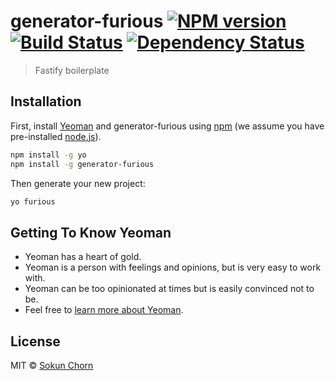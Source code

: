 # generator-furious [![NPM version][npm-image]][npm-url] [![Build Status][travis-image]][travis-url] [![Dependency Status][daviddm-image]][daviddm-url]
> Fastify boilerplate

## Installation

First, install [Yeoman](http://yeoman.io) and generator-furious using [npm](https://www.npmjs.com/) (we assume you have pre-installed [node.js](https://nodejs.org/)).

```bash
npm install -g yo
npm install -g generator-furious
```

Then generate your new project:

```bash
yo furious
```

## Getting To Know Yeoman

 * Yeoman has a heart of gold.
 * Yeoman is a person with feelings and opinions, but is very easy to work with.
 * Yeoman can be too opinionated at times but is easily convinced not to be.
 * Feel free to [learn more about Yeoman](http://yeoman.io/).

## License

MIT © [Sokun Chorn]()


[npm-image]: https://badge.fury.io/js/generator-furious.svg
[npm-url]: https://npmjs.org/package/generator-furious
[travis-image]: https://travis-ci.org/csokun/generator-furious.svg?branch=master
[travis-url]: https://travis-ci.org/csokun/generator-furious
[daviddm-image]: https://david-dm.org/csokun/generator-furious.svg?theme=shields.io
[daviddm-url]: https://david-dm.org/csokun/generator-furious
